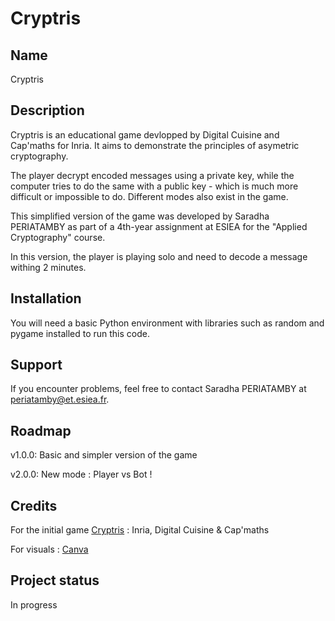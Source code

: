 # Cryptris

## Name
Cryptris

## Description
Cryptris is an educational game devlopped by Digital Cuisine and Cap'maths for Inria. It aims to demonstrate the principles of asymetric cryptography.

The player decrypt encoded messages using a private key, while the computer tries to do the same with a public key - which is much more difficult or impossible to do. Different modes also exist in the game.


This simplified version of the game was developed by Saradha PERIATAMBY as part of a 4th-year assignment at ESIEA for the "Applied Cryptography" course.

In this version, the player is playing solo and need to decode a message withing 2 minutes.

## Installation
You will need a basic Python environment with libraries such as random and pygame installed to run this code.

## Support
If you encounter problems, feel free to contact Saradha PERIATAMBY at periatamby@et.esiea.fr.

## Roadmap
v1.0.0: Basic and simpler version of the game

v2.0.0: New mode : Player vs Bot !

## Credits
For the initial game [Cryptris](https://cryptris.nl/index_fr.html) : Inria, Digital Cuisine & Cap'maths

For visuals : [Canva](https://www.canva.com/)

## Project status
In progress

